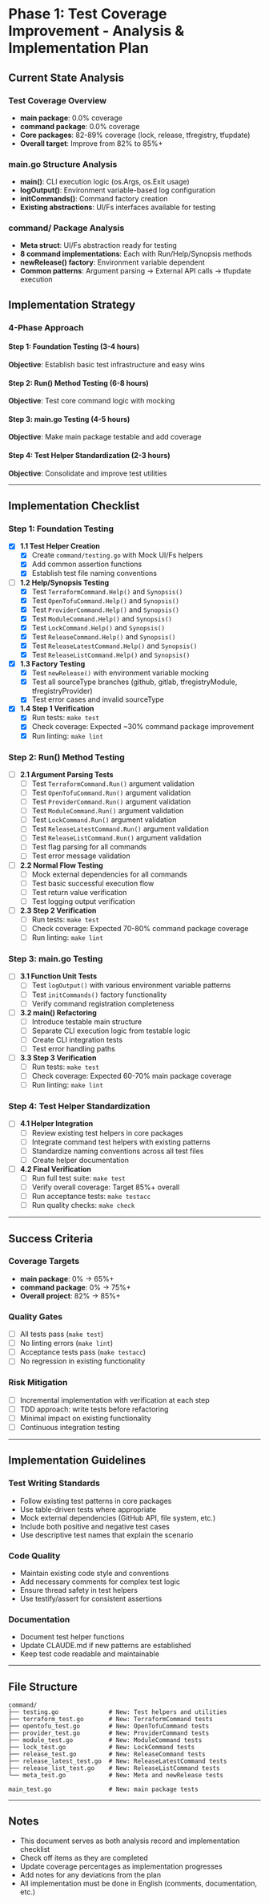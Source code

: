 # Phase 1: Test Coverage Improvement - Analysis & Implementation Plan

## Current State Analysis

### Test Coverage Overview
- **main package**: 0.0% coverage
- **command package**: 0.0% coverage  
- **Core packages**: 82-89% coverage (lock, release, tfregistry, tfupdate)
- **Overall target**: Improve from 82% to 85%+

### main.go Structure Analysis
- **main()**: CLI execution logic (os.Args, os.Exit usage)
- **logOutput()**: Environment variable-based log configuration
- **initCommands()**: Command factory creation
- **Existing abstractions**: UI/Fs interfaces available for testing

### command/ Package Analysis
- **Meta struct**: UI/Fs abstraction ready for testing
- **8 command implementations**: Each with Run/Help/Synopsis methods
- **newRelease() factory**: Environment variable dependent
- **Common patterns**: Argument parsing → External API calls → tfupdate execution

## Implementation Strategy

### 4-Phase Approach

#### Step 1: Foundation Testing (3-4 hours)
**Objective**: Establish basic test infrastructure and easy wins

#### Step 2: Run() Method Testing (6-8 hours)  
**Objective**: Test core command logic with mocking

#### Step 3: main.go Testing (4-5 hours)
**Objective**: Make main package testable and add coverage

#### Step 4: Test Helper Standardization (2-3 hours)
**Objective**: Consolidate and improve test utilities

---

## Implementation Checklist

### Step 1: Foundation Testing
- [x] **1.1 Test Helper Creation**
  - [x] Create `command/testing.go` with Mock UI/Fs helpers
  - [x] Add common assertion functions
  - [x] Establish test file naming conventions
  
- [ ] **1.2 Help/Synopsis Testing**
  - [x] Test `TerraformCommand.Help()` and `Synopsis()`
  - [x] Test `OpenTofuCommand.Help()` and `Synopsis()`
  - [x] Test `ProviderCommand.Help()` and `Synopsis()`
  - [x] Test `ModuleCommand.Help()` and `Synopsis()`
  - [x] Test `LockCommand.Help()` and `Synopsis()`
  - [x] Test `ReleaseCommand.Help()` and `Synopsis()`
  - [x] Test `ReleaseLatestCommand.Help()` and `Synopsis()`
  - [x] Test `ReleaseListCommand.Help()` and `Synopsis()`
  
- [x] **1.3 Factory Testing**
  - [x] Test `newRelease()` with environment variable mocking
  - [x] Test all sourceType branches (github, gitlab, tfregistryModule, tfregistryProvider)
  - [x] Test error cases and invalid sourceType
  
- [x] **1.4 Step 1 Verification**
  - [x] Run tests: `make test`
  - [x] Check coverage: Expected ~30% command package improvement
  - [x] Run linting: `make lint`

### Step 2: Run() Method Testing
- [ ] **2.1 Argument Parsing Tests**
  - [ ] Test `TerraformCommand.Run()` argument validation
  - [ ] Test `OpenTofuCommand.Run()` argument validation
  - [ ] Test `ProviderCommand.Run()` argument validation
  - [ ] Test `ModuleCommand.Run()` argument validation
  - [ ] Test `LockCommand.Run()` argument validation
  - [ ] Test `ReleaseLatestCommand.Run()` argument validation
  - [ ] Test `ReleaseListCommand.Run()` argument validation
  - [ ] Test flag parsing for all commands
  - [ ] Test error message validation
  
- [ ] **2.2 Normal Flow Testing**
  - [ ] Mock external dependencies for all commands
  - [ ] Test basic successful execution flow
  - [ ] Test return value verification
  - [ ] Test logging output verification
  
- [ ] **2.3 Step 2 Verification**
  - [ ] Run tests: `make test`
  - [ ] Check coverage: Expected 70-80% command package coverage
  - [ ] Run linting: `make lint`

### Step 3: main.go Testing
- [ ] **3.1 Function Unit Tests**
  - [ ] Test `logOutput()` with various environment variable patterns
  - [ ] Test `initCommands()` factory functionality
  - [ ] Verify command registration completeness
  
- [ ] **3.2 main() Refactoring**
  - [ ] Introduce testable main structure
  - [ ] Separate CLI execution logic from testable logic
  - [ ] Create CLI integration tests
  - [ ] Test error handling paths
  
- [ ] **3.3 Step 3 Verification**
  - [ ] Run tests: `make test`
  - [ ] Check coverage: Expected 60-70% main package coverage
  - [ ] Run linting: `make lint`

### Step 4: Test Helper Standardization
- [ ] **4.1 Helper Integration**
  - [ ] Review existing test helpers in core packages
  - [ ] Integrate command test helpers with existing patterns
  - [ ] Standardize naming conventions across all test files
  - [ ] Create helper documentation
  
- [ ] **4.2 Final Verification**
  - [ ] Run full test suite: `make test`
  - [ ] Verify overall coverage: Target 85%+ overall
  - [ ] Run acceptance tests: `make testacc`
  - [ ] Run quality checks: `make check`

---

## Success Criteria

### Coverage Targets
- **main package**: 0% → 65%+
- **command package**: 0% → 75%+
- **Overall project**: 82% → 85%+

### Quality Gates
- [ ] All tests pass (`make test`)
- [ ] No linting errors (`make lint`)
- [ ] Acceptance tests pass (`make testacc`)
- [ ] No regression in existing functionality

### Risk Mitigation
- [ ] Incremental implementation with verification at each step
- [ ] TDD approach: write tests before refactoring
- [ ] Minimal impact on existing functionality
- [ ] Continuous integration testing

---

## Implementation Guidelines

### Test Writing Standards
- Follow existing test patterns in core packages
- Use table-driven tests where appropriate
- Mock external dependencies (GitHub API, file system, etc.)
- Include both positive and negative test cases
- Use descriptive test names that explain the scenario

### Code Quality
- Maintain existing code style and conventions
- Add necessary comments for complex test logic
- Ensure thread safety in test helpers
- Use testify/assert for consistent assertions

### Documentation
- Document test helper functions
- Update CLAUDE.md if new patterns are established
- Keep test code readable and maintainable

---

## File Structure

```
command/
├── testing.go              # New: Test helpers and utilities
├── terraform_test.go       # New: TerraformCommand tests
├── opentofu_test.go        # New: OpenTofuCommand tests
├── provider_test.go        # New: ProviderCommand tests
├── module_test.go          # New: ModuleCommand tests
├── lock_test.go            # New: LockCommand tests
├── release_test.go         # New: ReleaseCommand tests
├── release_latest_test.go  # New: ReleaseLatestCommand tests
├── release_list_test.go    # New: ReleaseListCommand tests
└── meta_test.go            # New: Meta and newRelease tests

main_test.go                # New: main package tests
```

---

## Notes

- This document serves as both analysis record and implementation checklist
- Check off items as they are completed
- Update coverage percentages as implementation progresses
- Add notes for any deviations from the plan
- All implementation must be done in English (comments, documentation, etc.)